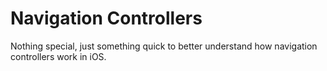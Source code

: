 # Navigation Controllers

Nothing special, just something quick to better understand how navigation controllers work in iOS.
